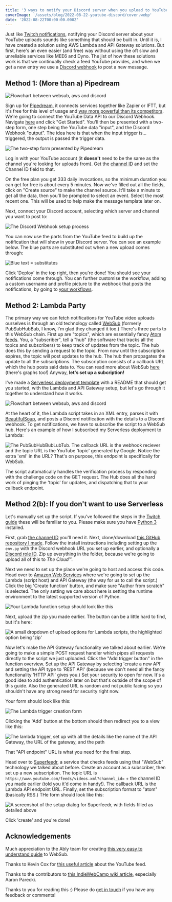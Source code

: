 ```yaml
---
title: '3 ways to notify your Discord server when you upload to YouTube - with and without AWS'
coverImage: '/assets/blog/2022-08-22-youtube-discord/cover.webp'
date: '2022-08-22T00:00:00.000Z'
---
```


Just like [Twitch notifications](https://dylmye.me/2021/03/08/twitch-discord/), notifying your Discord server about your YouTube uploads sounds like something that should be built in. Until it is, I have created a solution using AWS Lambda and API Gateway solutions. But first, here's an even easier (and free) way without using the oft slow and unreliable services like MEE6 and Dyno. The jist of how these solutions work is that we continually check a feed YouTube provides, and when we get a new entry we use a [Discord webhook](https://support.discord.com/hc/en-us/articles/228383668-Intro-to-Webhooks) to post a new message.

## Method 1: (More than a) Pipedream

![Flowchart between websub, aws and discord](/assets/blog/2022-08-22-youtube-discord/pipedream-flow.png)

Sign up for [Pipedream](https://pipedream.com), it connects services together like Zapier or IFTT, but it's free for this level of usage and [way more powerful than its competitors](https://techcrunch.com/2022/05/17/2315521/). We're going to connect the YouTube Data API to our Discord Webhook. Navigate [here](https://pipedream.com/apps/youtube-data-api/integrations/discord-webhook/send-message-with-discord-webhook-api-on-new-videos-in-channel-from-youtube-data-api-api-int_m8sZWGj) and click "Get Started". You'll then be presented with a two-step form, one step being the YouTube data "input", and the Discord Webhook "output". The idea here is that when the input trigger is... triggered, the output is passed the trigger data.

![The two-step form presented by Pipedream](/assets/blog/2022-08-22-youtube-discord/pipedream-step-1.png)

Log in with your YouTube account (it **doesn't** need to be the same as the channel you're looking for uploads from). Get the [channel ID](https://commentpicker.com/youtube-channel-id.php) and set the Channel ID field to that.

On the free plan you get 333 daily invocations, so the minimum duration you can get for free is about every 5 minutes. Now we've filled out all the fields, click on "Create source" to make the channel source. It'll take a minute to get all the data, then you'll be prompted to select an event. Select the most recent one. This will be used to help make the message template later on.

Next, connect your Discord account, selecting which server and channel you want to post to:

![The Discord Webhook setup process](/assets/blog/2022-08-22-youtube-discord/pipedream-step-2.png)

You can now use the parts from the YouTube feed to build up the notification that will show in your Discord server. You can see an example below. The blue parts are substituted out when a new upload comes through:

![Blue text = substitutes](/assets/blog/2022-08-22-youtube-discord/pipedream-step-3.png)

Click 'Deploy' in the top right, then you're done! You should see your notifications come through. You can further customise the workflow, adding a custom username and profile picture to the webhook that posts the notifications, by going to [your workflows](https://pipedream.com/workflows).

## Method 2: Lambda Party

The primary way we can fetch notifications for YouTube video uploads ourselves is through an old technology called [WebSub](https://www.w3.org/TR/websub/) (formerly PubSubHubBub, I know, I'm glad they changed it too.) There's three parts to this WebSub chain. First up are "topics", which are essentially fancy [Atom feeds](https://en.wikipedia.org/wiki/Atom_(web_standard)). You, a "subscriber", tell a "hub" (the software that tracks all the topics and subscribers) to keep track of updates from the topic. The hub does this by sending a request to the topic. From now until the subscription expires, the topic will post updates to the hub. The hub then propagates the update to all the subscriptions. The subscription consists of a callback URL which the hub posts said data to. You can read more about WebSub [here](https://ably.com/topic/websub) (there's graphs too!) Anyway, **let's set up a subcription!**

I've made a [Serverless deployment template](https://github.com/dylmye/aws-python-youtube-websub-to-discord-webhook) with a README that should get you started, with the Lambda and API Gateway setup, but let's go through it together to understand how it works.

![Flowchart between websub, aws and discord](/assets/blog/2022-08-22-youtube-discord/serverless-flow.png)

At the heart of it, the Lambda script takes in an XML entry, parses it with [BeautifulSoup](https://pypi.org/project/beautifulsoup4/), and posts a Discord notification with the details to a Discord webhook. To get notifications, we have to subscribe the script to a WebSub hub. Here's an example of how I subscribed my Serverless deployment to Lambda:

![The PubSubHubBubLubTub. The callback URL is the webhook reciever and the topic URL is the YouTube 'topic' generated by Google. Notice the extra 'xml' in the URL? That's on purpose, this endpoint is specifically for WebSub.](/assets/blog/2022-08-22-youtube-discord/lambda-websub-1.png)

The script automatically handles the verification process by responding with the challenge code on the GET request. The Hub does all the hard work of pinging the 'topic' for updates, and dispatching that to your callback endpoint.

## Method 2(b): If you don't want to use Serverless

Let's manually set up the script. If you've followed the steps in the [Twitch guide](https://dylmye.me/2021/03/08/twitch-discord/) these will be familiar to you. Please make sure you have [Python 3](https://www.python.org/downloads/) installed.

First, grab [the channel ID](https://commentpicker.com/youtube-channel-id.php) you'll need it. Next, clone/download [this GitHub repository I made](https://github.com/dylmye/superfeedr-discord). Follow the install instructions including setting up the `env.py` with the Discord webhook URL you set up earlier, and optionally a [Discord role ID](https://www.youtube.com/watch?v=Xme4lBvrCN8). Zip up everything in the folder, because we're going to upload all of this to _The Cloud™_.

Next we need to set up the place we're going to host and access this code. Head over to [Amazon Web Services](https://console.aws.amazon.com/lambda/home?region=us-east-1) where we're going to set up the Lambda (script host) and API Gateway (the way for us to call the script.) Click the big 'Create function' button, and make sure "Author from scratch" is selected. The only setting we care about here is setting the runtime environment to the latest supported version of Python.

![Your Lambda function setup should look like this](/assets/blog/2022-08-22-youtube-discord/lambda-setup.png)

Next, upload the zip you made earlier. The button can be a little hard to find, but it's here:

![A small dropdown of upload options for Lambda scripts, the highlighted option being 'zip'](/assets/blog/2022-08-22-youtube-discord/lambda-upload.png)

Now let's make the API Gateway functionality we talked about earlier. We're going to make a simple POST request handler which pipes all requests directly to the script we just uploaded. Click the "Add trigger button" in the function overview. Set up the API Gateway by selecting 'create a new API' and setting the API type to 'REST API' (because we don't need all the fancy functionality 'HTTP API' gives you.) Set your security to open for now. It's a good idea to add authentication later on but that's outside of the scope of this guide. Also the generated URL is random and not public facing so you shouldn't have any strong need for security right now.

Your form should look like this:

![The Lambda trigger creation form](/assets/blog/2022-08-22-youtube-discord/lambda-trigger-setup.png)

Clicking the 'Add' button at the bottom should then redirect you to a view like this:

![The lambda trigger, set up with all the details like the name of the API Gateway, the URL of the gateway, and the path](/assets/blog/2022-08-22-youtube-discord/lambda-trigger-confirm.png)

That "API endpoint" URL is what you need for the final step.

Head over to [Superfeedr](https://superfeedr.com), a service that checks feeds using that "WebSub" technology we talked about before. Create an account as a subscriber, then set up a new subscription. The topic URL is `
https://www.youtube.com/feeds/videos.xml?channel_id=` + the channel ID you made earlier (told you it'd come in handy!). The callback URL is the Lambda API endpoint URL. Finally, set the subscription format to "atom" (basically RSS.) THe form should look like this:

![A screenshot of the setup dialog for Superfeedr, with fields filled as detailed above](/assets/blog/2022-08-22-youtube-discord/lambda-superfeedr-setup.png)

Click 'create' and you're done!

## Acknowledgements

Much appreciation to the Ably team for creating [this very easy to understand guide](https://ably.com/topic/websub) to WebSub.

Thanks to Kevin Cox for [this useful article](https://kevincox.ca/2021/12/16/youtube-websub/) about the YouTube feed.

Thanks to the contributors to [this IndieWebCamp wiki article](https://indieweb.org/How_to_publish_and_consume_WebSub), especially Aaron Parecki.

Thanks to you for reading this :) Please do [get in touch](twitter.com/dylan_mye) if you have any feedback or comments!

